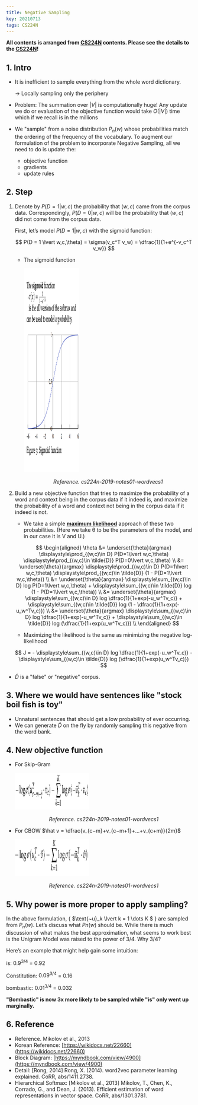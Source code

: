```yaml
---
title: Negative Sampling
key: 20210713
tags: CS224N
---
```

**All contents is arranged from [CS224N](https://online.stanford.edu/artificial-intelligence/free-content?category=All&course=6097) contents. Please see the details to the [CS224N](https://online.stanford.edu/artificial-intelligence/free-content?category=All&course=6097)!**

## 1. Intro

- It is inefficient to sample everything from the whole word dictionary.
    
    → Locally sampling only the periphery
    
- Problem: The summation over $\lvert V \lvert$ is computationally huge! Any update we do or evaluation of the objective function would take $O(\lvert V \lvert)$ time which if we recall is in the millions

- We "sample" from a noise distribution $P_n(w)$ whose probabilities match the ordering of the frequency of the vocabulary. To augment our formulation of the problem to incorporate Negative Sampling, all we need to do is update the:
    - objective function
    - gradients
    - update rules

## 2. Step

1. Denote by $P(D = 1 \lvert w, c)$ the probability that $(w, c)$ came from the corpus data. Correspondingly, $P(D = 0\lvert w, c)$ will be the probability that $(w, c)$ did not come from the corpus data. 
    
    First, let’s model $P(D = 1\lvert w, c)$ with the sigmoid function:
    
    $$
        P(D = 1 \lvert w,c,\theta) = \sigma(v_c^T v_w) = \dfrac{1}{1+e^{-v_c^T v_w}}
    $$

    
    - The sigmoid function

        <p>
            <img src="/assets/images/post/cs224n/w1/negative-sampling/cs224n-2019-notes01-wordvecs1-sigmoid.png" width="150" height="550" class="projects__article__img__center">
            <p align="center">
            <em class="projects__img__caption"> Reference. cs224n-2019-notes01-wordvecs1</em>
            </p>
        </p>   
                
        
2. Build a new objective function that tries to maximize the probability of a word and context being in the corpus data if it indeed is, and maximize the probability of a word and context not being in the corpus data if it indeed is not.
    - We take a simple **[maximum likelihood](https://www.univ-orleans.fr/deg/masters/ESA/CH/Chapter2_MLE.pdf)** approach of these two probabilities. (Here we take θ to be the parameters of the model, and in our case it is V and U.)

    $$
        \begin{aligned}
            \theta &= \underset{\theta}{argmax} \displaystyle\prod_{(w,c)\in D} P(D=1\lvert w,c,\theta) \displaystyle\prod_{(w,c)\in \tilde{D}} P(D=0\lvert w,c,\theta) \\
                &= \underset{\theta}{argmax} \displaystyle\prod_{(w,c)\in D} P(D=1\lvert w,c,\theta) \displaystyle\prod_{(w,c)\in \tilde{D}} (1 - P(D=1\lvert w,c,\theta)) \\
                &= \underset{\theta}{argmax} \displaystyle\sum_{(w,c)\in D} log P(D=1\lvert w,c,\theta) + \displaystyle\sum_{(w,c)\in \tilde{D}} log (1 - P(D=1\lvert w,c,\theta)) \\
                &= \underset{\theta}{argmax} \displaystyle\sum_{(w,c)\in D} log \dfrac{1}{1+exp(-u_w^Tv_c)} + \displaystyle\sum_{(w,c)\in \tilde{D}} log (1 - \dfrac{1}{1+exp(-u_w^Tv_c)}) \\
                &= \underset{\theta}{argmax} \displaystyle\sum_{(w,c)\in D} log \dfrac{1}{1+exp(-u_w^Tv_c)} + \displaystyle\sum_{(w,c)\in \tilde{D}} log (\dfrac{1}{1+exp(u_w^Tv_c)}) \\
        \end{aligned}
    $$
    
    - Maximizing the likelihood is the same as minimizing the negative log-likelihood

    $$
        J = - \displaystyle\sum_{(w,c)\in D} log \dfrac{1}{1+exp(-u_w^Tv_c)} - \displaystyle\sum_{(w,c)\in \tilde{D}} log (\dfrac{1}{1+exp(u_w^Tv_c)})
    $$

- $\tilde{D}$ is a "false" or "negative" corpus.

## 3. Where we would have sentences like "stock boil fish is toy"

- Unnatural sentences that should get a low probability of ever occurring.
- We can generate $\tilde{D}$ on the fly by randomly sampling this negative from the word bank.

## 4. New objective function

- For Skip-Gram
    
    <p>
        <img src="/assets/images/post/cs224n/w1/negative-sampling/cs224n-2019-notes01-wordvecs1-negative-sampling-skipgram.png" width="200" height="100" class="projects__article__img__center">
        <p align="center">
        <em class="projects__img__caption"> Reference. cs224n-2019-notes01-wordvecs1</em>
        </p>
    </p>

- For CBOW $\hat v = \dfrac{v_{c−m}+v_{c−m+1}+...+v_{c+m}}{2m}$
    
    <p>
        <img src="/assets/images/post/cs224n/w1/negative-sampling/cs224n-2019-notes01-wordvecs1-negative-sampling-cbow.png" width="200" height="100" class="projects__article__img__center">
        <p align="center">
        <em class="projects__img__caption"> Reference. cs224n-2019-notes01-wordvecs1</em>
        </p>
    </p>

## 5. Why power is more proper to apply sampling?
    
In the above formulation, { $\text{\~u}_k \lvert k = 1 \dots K \$ } are sampled from $P_n(w)$. Let’s discuss what $Pn(w)$ should be. While there is much discussion of what makes the best approximation, what seems to work best is
the Unigram Model was raised to the power of 3/4. Why 3/4? 

Here’s an example that might help gain some intuition:

is: $0.9^{3/4}$ = 0.92

Constitution: $0.09^{3/4}$ = 0.16

bombastic: $0.01^{3/4}$ = 0.032

**"Bombastic" is now 3x more likely to be sampled while "is" only went up marginally.**

## 6. Reference
- Reference. Mikolov et al., 2013
- Korean Reference: [https://wikidocs.net/22660](https://wikidocs.net/22660)
- Block Diagram: [https://myndbook.com/view/4900](https://myndbook.com/view/4900)
- Detail: [Rong, 2014] Rong, X. (2014). word2vec parameter learning explained. CoRR, abs/1411.2738.
- Hierarchical Softmax: [Mikolov et al., 2013] Mikolov, T., Chen, K., Corrado, G., and Dean, J. (2013). Efficient estimation of word representations in vector space. CoRR, abs/1301.3781.
